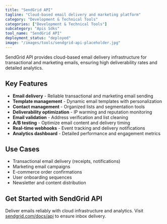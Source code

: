 ```yaml
---
title: "SendGrid API"
tagline: "Cloud-based email delivery and marketing platform"
category: "Development & Technical Tools"
categories: ["Development & Technical Tools"]
subcategory: "Apis Sdks"
tool_name: "SendGrid API"
deployment_status: "deployed"
image: "/images/tools/sendgrid-api-placeholder.jpg"
---
```

SendGrid API provides cloud-based email delivery infrastructure for transactional and marketing emails, ensuring high deliverability rates and detailed analytics.

## Key Features

- **Email delivery** - Reliable transactional and marketing email sending
- **Template management** - Dynamic email templates with personalization
- **Contact management** - Organized lists and segmentation tools
- **Deliverability optimization** - IP warming and reputation monitoring
- **Email validation** - Address verification and list cleaning
- **A/B testing** - Optimize email content and delivery timing
- **Real-time webhooks** - Event tracking and delivery notifications
- **Analytics dashboard** - Detailed performance and engagement metrics

## Use Cases

- Transactional email delivery (receipts, notifications)
- Marketing email campaigns
- E-commerce order confirmations
- User onboarding sequences
- Newsletter and content distribution

## Get Started with SendGrid API

Deliver emails reliably with cloud infrastructure and analytics. Visit [sendgrid.com/docs/api](https://sendgrid.com/docs/api) to ensure inbox delivery.